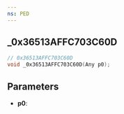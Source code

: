 ```yaml
---
ns: PED
---
```

## _0x36513AFFC703C60D

```c
// 0x36513AFFC703C60D
void _0x36513AFFC703C60D(Any p0);
```

## Parameters
* **p0**:
